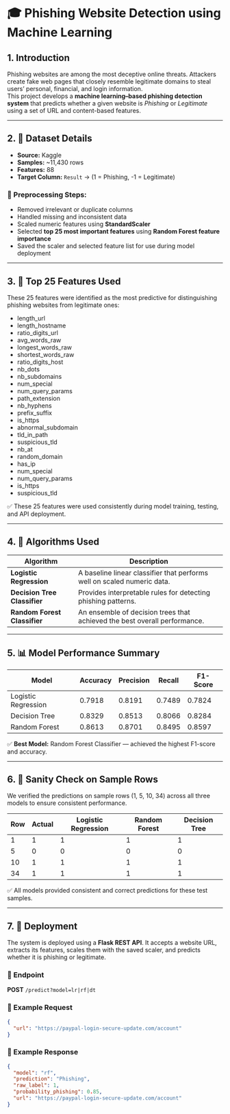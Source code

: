 # 🎓 Phishing Website Detection using Machine Learning

## 1. Introduction
Phishing websites are among the most deceptive online threats. Attackers create fake web pages that closely resemble legitimate domains to steal users’ personal, financial, and login information.  
This project develops a **machine learning–based phishing detection system** that predicts whether a given website is *Phishing* or *Legitimate* using a set of URL and content-based features.

---

## 2. 🧩 Dataset Details

- **Source:** Kaggle  
- **Samples:** ~11,430 rows  
- **Features:** 88  
- **Target Column:** `Result` → (1 = Phishing, -1 = Legitimate)

### 🔧 Preprocessing Steps:
- Removed irrelevant or duplicate columns  
- Handled missing and inconsistent data  
- Scaled numeric features using **StandardScaler**  
- Selected **top 25 most important features** using **Random Forest feature importance**  
- Saved the scaler and selected feature list for use during model deployment  

---

## 3. 🌟 Top 25 Features Used
These 25 features were identified as the most predictive for distinguishing phishing websites from legitimate ones:

- length_url  
- length_hostname  
- ratio_digits_url  
- avg_words_raw  
- longest_words_raw  
- shortest_words_raw  
- ratio_digits_host  
- nb_dots  
- nb_subdomains  
- num_special  
- num_query_params  
- path_extension  
- nb_hyphens  
- prefix_suffix  
- is_https  
- abnormal_subdomain  
- tld_in_path  
- suspicious_tld  
- nb_at  
- random_domain  
- has_ip  
- num_special 
- num_query_params
- is_https
- suspicious_tld

✅ These 25 features were used consistently during model training, testing, and API deployment.

---

## 4. 🤖 Algorithms Used

| Algorithm | Description |
| ---------- | ------------ |
| **Logistic Regression** | A baseline linear classifier that performs well on scaled numeric data. |
| **Decision Tree Classifier** | Provides interpretable rules for detecting phishing patterns. |
| **Random Forest Classifier** | An ensemble of decision trees that achieved the best overall performance. |

---

## 5. 📊 Model Performance Summary

| Model               | Accuracy   | Precision  | Recall     | F1-Score   |
| ------------------- | ---------- | ---------- | ---------- | ---------- |
| Logistic Regression | 0.7918     | 0.8191     | 0.7489     | 0.7824     |
| Decision Tree       | 0.8329     | 0.8513     | 0.8066     | 0.8284     |
| Random Forest       | 0.8613     | 0.8701     | 0.8495     | 0.8597     |

✅ **Best Model:** Random Forest Classifier — achieved the highest F1-score and accuracy.

---

## 6. 🧠 Sanity Check on Sample Rows
We verified the predictions on sample rows (1, 5, 10, 34) across all three models to ensure consistent performance.

| Row | Actual | Logistic Regression | Random Forest | Decision Tree |
| --- | ------ | ------------------- | ------------- | ------------- |
| 1   | 1      | 1                   | 1             | 1             |
| 5   | 0      | 0                   | 0             | 0             |
| 10  | 1      | 1                   | 1             | 1             |
| 34  | 1      | 1                   | 1             | 1             |

✅ All models provided consistent and correct predictions for these test samples.

---

## 7. 🚀 Deployment
The system is deployed using a **Flask REST API**. It accepts a website URL, extracts its features, scales them with the saved scaler, and predicts whether it is phishing or legitimate.

### 🔹 Endpoint
**POST** `/predict?model=lr|rf|dt`

### 🔹 Example Request
```json
{
  "url": "https://paypal-login-secure-update.com/account"
}
```

### 🔹 Example Response
```json
{
  "model": "rf",
  "prediction": "Phishing",
  "raw_label": 1,
  "probability_phishing": 0.85,
  "url": "https://paypal-login-secure-update.com/account"
}
```